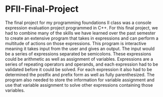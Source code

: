 # PFII-Final-Project
The final project for my programming foundations II class was a console expression evaluation project programmed in C++.
For this final project, we had to combine many of the skills we have learned over the past semester to create an extensive program that takes in expressions and can perform a multitude of actions on those expressions.  This program is interactive meaning it takes input from the user and gives an output.  The input would be a series of expressions separated be semicolons.  These expressions could be arithmetic as well as assignment of variables.  Expressions are a series of repeating operators and operands, and each expression had to be validated before it could be solved.  For each expression it also had to be determined the postfix and prefix form as well as fully parenthesized.  The program also needed to store the information for variable assignment and use that variable assignment to solve other expressions containing those variables.
